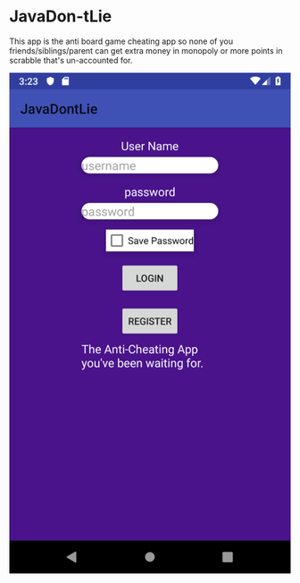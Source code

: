 # JavaDon-tLie

This app is the anti board game cheating app so none of you friends/siblings/parent can get extra money in monopoly or more points in scrabble that's un-accounted for.

![Alt text](\app\src\main\java\com\nyc\javadontlie\assets\login_pic.png?raw=true "Optional Title")
